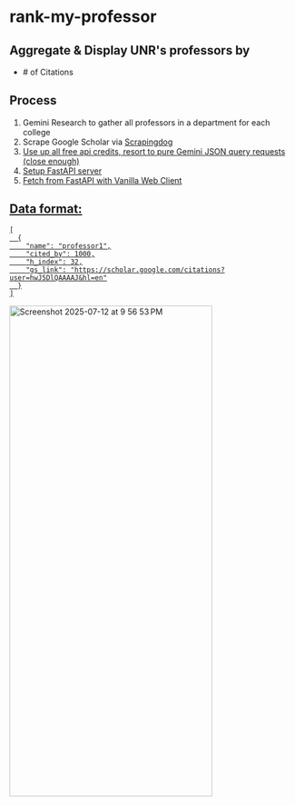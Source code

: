 # rank-my-professor

## Aggregate & Display UNR's professors by
<ul>
  <li> # of Citations </li>
</ul>

## Process
1) Gemini Research to gather all professors in a department for each college
2) Scrape Google Scholar via <a href="https://www.scrapingdog.com/"> Scrapingdog
3) Use up all free api credits, resort to pure Gemini JSON query requests (close enough)
4) Setup FastAPI server
5) Fetch from FastAPI with Vanilla Web Client

## Data format:
```
[
  {
    "name": "professor1",
    "cited_by": 1000,
    "h_index": 32,
    "gs_link": "https://scholar.google.com/citations?user=hwJ5DlQAAAAJ&hl=en"
  }
]
```
<img width="357" height="864" alt="Screenshot 2025-07-12 at 9 56 53 PM" src="https://github.com/user-attachments/assets/69018bad-93c9-4bc0-a0ff-5199724079f5" />
